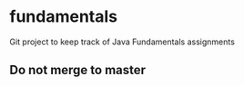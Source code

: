 # fundamentals

Git project to keep track of Java Fundamentals assignments

## Do not merge to master
